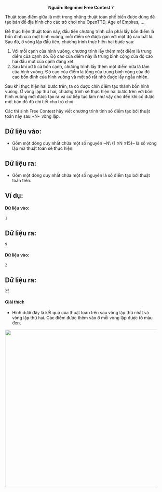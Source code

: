 **<center>Nguồn: Beginner Free Contest 7</center>**

Thuật toán điểm giữa là một trong những thuật toán phổ biến được dùng để tạo bản đồ địa hình cho các trò chơi như OpenTTD, Age of Empires, ....

Để thực hiện thuật toán này, đầu tiên chương trình cần phải lấy bốn điểm là bốn đỉnh của một hình vuông, mỗi điểm sẽ được gán với một độ cao bất kì. Sau đó, ở vòng lặp đầu tiên, chương trình thực hiện hai bước sau:
1. Với mỗi cạnh của hình vuông, chương trình lấy thêm một điểm là trung điểm của cạnh đó. Độ cao của điểm này là trung bình cộng của độ cao hai đầu mút của cạnh đang xét.
2. Sau khi xử lí cả bốn cạnh, chương trình lấy thêm một điểm nữa là tâm của hình vuông. Độ cao của điểm là tổng của trung bình cộng của độ cao bốn đỉnh của hình vuông và một số rất nhỏ được lấy ngẫu nhiên.

Sau khi thực hiện hai bước trên, ta có được chín điểm tạo thành bốn hình vuông. Ở vòng lặp thứ hai, chương trình sẽ thực hiện hai bước trên với bốn hình vuông mới được tạo ra và cứ tiếp tục làm như vậy cho đến khi có được một bản đồ đủ chi tiết cho trò chơi.

Các thí sinh Free Contest hãy viết chương trình tính số điểm tạo bởi thuật toán này sau ~N~ vòng lặp.

## Dữ liệu vào:
- Gồm một dòng duy nhất chứa một số nguyên ~N\ (1 ≤N ≤15)~ là số vòng lặp mà thuật toán sẽ thực hiện.

## Dữ liệu ra:
- Gồm một dòng duy nhất chứa một số nguyên là số điểm tạo bởi thuật toán trên.

## Ví dụ:
#### Dữ liệu vào:
```
1
```

## Dữ liệu ra:
```
9
```

#### Dữ liệu vào:
```
2
```

## Dữ liệu ra:
```
25
```

#### Giải thích
- Hình dưới đây là kết quả của thuật toán trên sau vòng lặp thứ nhất và vòng lặp thứ hai. Các điểm được thêm vào ở mỗi vòng lặp được tô màu đen.
<center><img src="/images/problems/631/SQUARE.png" width=520px></center>